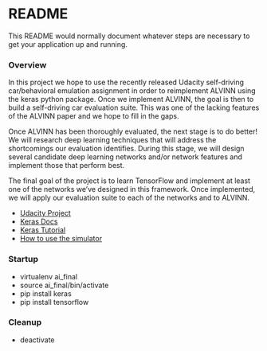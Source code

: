 # README #

This README would normally document whatever steps are necessary to get your application up and running.

### Overview ###

In this project we hope to use the recently released Udacity self-driving car/behavioral emulation assignment in order to reimplement ALVINN using the keras python package. Once we implement ALVINN, the goal is then to build a self-driving car evaluation suite. This was one of the lacking features of the ALVINN paper and we hope to fill in the gaps. 

Once ALVINN has been thoroughly evaluated, the next stage is to do better! We will research deep learning techniques that will address the shortcomings our evaluation identifies. During this stage, we will design several candidate deep learning networks and/or network features and implement those that perform best. 

The final goal of the project is to learn TensorFlow and implement at least one of the networks we’ve designed in this framework. Once implemented, we will apply our evaluation suite to each of the networks and to ALVINN.

* [Udacity Project](https://github.com/udacity/CarND-Behavioral-Cloning-P3)
* [Keras Docs](https://keras.io/)
* [Keras Tutorial](https://elitedatascience.com/keras-tutorial-deep-learning-in-python)
* [How to use the simulator](https://medium.com/towards-data-science/introduction-to-udacity-self-driving-car-simulator-4d78198d301d)

### Startup ###
* virtualenv ai_final
* source ai_final/bin/activate
* pip install keras
* pip install tensorflow

### Cleanup ###
* deactivate